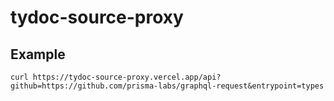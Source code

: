 # tydoc-source-proxy

## Example

```
curl https://tydoc-source-proxy.vercel.app/api?github=https://github.com/prisma-labs/graphql-request&entrypoint=types
```